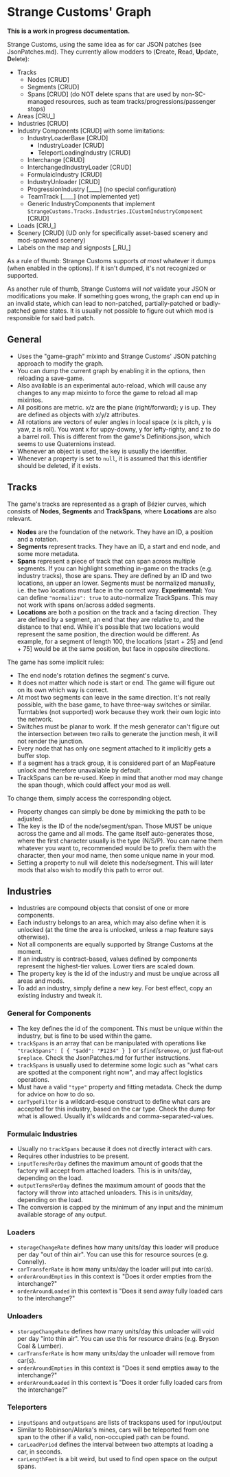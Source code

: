 # Strange Customs' Graph

**This is a work in progress documentation.**

Strange Customs, using the same idea as for car JSON patches (see JsonPatches.md). They currently allow modders to (**C**reate, **R**ead, **U**pdate, **D**elete):

- Tracks
  - Nodes [CRUD]
  - Segments [CRUD]
  - Spans [CRUD] (do NOT delete spans that are used by non-SC-managed resources, such as team tracks/progressions/passenger stops)
- Areas [CRU\_]
- Industries [CRUD]
- Industry Components [CRUD] with some limitations:
  - IndustryLoaderBase [CRUD]
    - IndustryLoader [CRUD]
    - TeleportLoadingIndustry [CRUD]
  - Interchange [CRUD]
  - InterchangedIndustryLoader [CRUD]
  - FormulaicIndustry [CRUD]
  - IndustryUnloader [CRUD]
  - ProgressionIndustry [\_\_\_\_] (no special configuration)
  - TeamTrack [\_\_\_\_] (not implemented yet)
  - Generic IndustryComponents that implement `StrangeCustoms.Tracks.Industries.ICustomIndustryComponent` [CRUD]
- Loads [CRU\_]
- Scenery [CRUD] (UD only for specifically asset-based scenery and mod-spawned scenery)
- Labels on the map and signposts [\_RU\_]

As a rule of thumb: Strange Customs supports _at most_ whatever it dumps (when enabled in the options). If it isn't dumped, it's not recognized or supported.

As another rule of thumb, Strange Customs will _not_ validate your JSON or modifications you make. If something goes wrong, the graph can end up in an invalid state, which can lead to non-patched, partially-patched or badly-patched game states. It is usually not possible to figure out which mod is responsible for said bad patch.

## General

- Uses the "game-graph" mixinto and Strange Customs' JSON patching approach to modify the graph.
- You can dump the current graph by enabling it in the options, then reloading a save-game.
- Also available is an experimental auto-reload, which will cause any changes to any map mixinto to force the game to reload all map mixintos.
- All positions are metric. x/z are the plane (right/forward); y is up. They are defined as objects with x/y/z attributes.
- All rotations are vectors of euler angles in local space (x is pitch, y is yaw, z is roll). You want x for uppy-downy, y for lefty-righty, and z to do a barrel roll. This is different from the game's Definitions.json, which seems to use Quaternions instead.
- Whenever an object is used, the key is usually the identifier.
- Whenever a property is set to `null`, it is assumed that this identifier should be deleted, if it exists.

## Tracks

The game's tracks are represented as a graph of Bézier curves, which consists of **Nodes**, **Segments** and **TrackSpans**, where **Locations** are also relevant.

- **Nodes** are the foundation of the network. They have an ID, a position and a rotation.
- **Segments** represent tracks. They have an ID, a start and end node, and some more metadata.
- **Spans** represent a piece of track that can span across multiple segments. If you can highlight something in-game on the tracks (e.g. industry tracks), those are spans. They are defined by an ID and two locations, an upper an lower. Segments must be normalized manually, i.e. the two locations must face in the correct way. **Experimental:** You can define `"normalize": true` to auto-normalize TrackSpans. This may not work with spans on/across added segments.
- **Locations** are both a position on the track and a facing direction. They are defined by a segment, an end that they are relative to, and the distance to that end. While it's possible that two locations would represent the same position, the direction would be different. As example, for a segment of length 100, the locations [start + 25] and [end + 75] would be at the same position, but face in opposite directions.

The game has some implicit rules:

- The end node's rotation defines the segment's curve.
- It does not matter which node is start or end. The game will figure out on its own which way is correct.
- At most two segments can leave in the same direction. It's not really possible, with the base game, to have three-way switches or similar. Turntables (not supported) work because they work their own logic into the network.
- Switches must be planar to work. If the mesh generator can't figure out the intersection between two rails to generate the junction mesh, it will not render the junction.
- Every node that has only one segment attached to it implicitly gets a buffer stop.
- If a segment has a track group, it is considered part of an MapFeature unlock and therefore unavailable by default.
- TrackSpans can be re-used. Keep in mind that another mod may change the span though, which could affect your mod as well.

To change them, simply access the corresponding object.

- Property changes can simply be done by mimicking the path to be adjusted.
- The key is the ID of the node/segment/span. Those MUST be unique across the game and all mods. The game itself auto-generates those, where the first character usually is the type (N/S/P). You can name them whatever you want to, recommended would be to prefix them with the character, then your mod name, then some unique name in your mod.
- Setting a property to null will delete this node/segment. This will later mods that also wish to modify this path to error out.

## Industries

- Industries are compound objects that consist of one or more components.
- Each industry belongs to an area, which may also define when it is unlocked (at the time the area is unlocked, unless a map feature says otherwise).
- Not all components are equally supported by Strange Customs at the moment.
- If an industry is contract-based, values defined by components represent the highest-tier values. Lower tiers are scaled down.
- The property key is the id of the industry and must be unqiue across all areas and mods. 
- To add an industry, simply define a new key. For best effect, copy an existing industry and tweak it.

### General for Components
- The key defines the id of the component. This must be unique within the industry, but is fine to be used within the game.
- `trackSpans` is an array that can be manipulated with operations like `"trackSpans": [ { "$add": "P1234" } ]` or `$find`/`$remove`, or just flat-out `$replace`. Check the JsonPatches.md for further instructions.
- `trackSpans` is usually used to determine some logic such as "what cars are spotted at the component right now", and may affect logistics operations.
- Must have a valid `"type"` property and fitting metadata. Check the dump for advice on how to do so.
- `carTypeFilter` is a wildcard-esque construct to define what cars are accepted for this industry, based on the car type. Check the dump for what is allowed. Usually it's wildcards and comma-separated-values.

### Formulaic Industries
- Usually no `trackSpans` because it does not directly interact with cars.
- Requires other industries to be present.
- `inputTermsPerDay` defines the maximum amount of goods that the factory will accept from attached loaders. This is in units/day, depending on the load.
- `outputTermsPerDay` defines the maximum amount of goods that the factory will throw into attached unloaders. This is in units/day, depending on the load.
- The conversion is capped by the minimum of any input and the minimum available storage of any output.

### Loaders
- `storageChangeRate` defines how many units/day this loader will produce per day "out of thin air". You can use this for resource sources (e.g. Connelly).
- `carTransferRate` is how many units/day the loader will put into car(s).
- `orderAroundEmpties` in this context is "Does it order empties from the interchange?"
- `orderAroundLoaded` in this context is "Does it send away fully loaded cars to the interchange?"

### Unloaders
- `storageChangeRate` defines how many units/day this unloader will void per day "into thin air". You can use this for resource drains (e.g. Bryson Coal & Lumber).
- `carTransferRate` is how many units/day the unloader will remove from car(s).
- `orderAroundEmpties` in this context is "Does it send empties away to the interchange?"
- `orderAroundLoaded` in this context is "Does it order fully loaded cars from the interchange?"

### Teleporters
- `inputSpans` and `outputSpans` are lists of trackspans used for input/output
- Similar to Robinson/Alarka's mines, cars will be teleported from one span to the other if a valid, non-occupied path can be found.
- `carLoadPeriod` defines the interval between two attempts at loading a car, in seconds.
- `carLengthFeet` is a bit weird, but used to find open space on the output spans.

